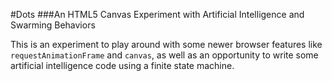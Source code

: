 #Dots
###An HTML5 Canvas Experiment with Artificial Intelligence and Swarming Behaviors

This is an experiment to play around with some newer browser features like `requestAnimationFrame` and `canvas`, as well as an opportunity to write some artificial intelligence code using a finite state machine.